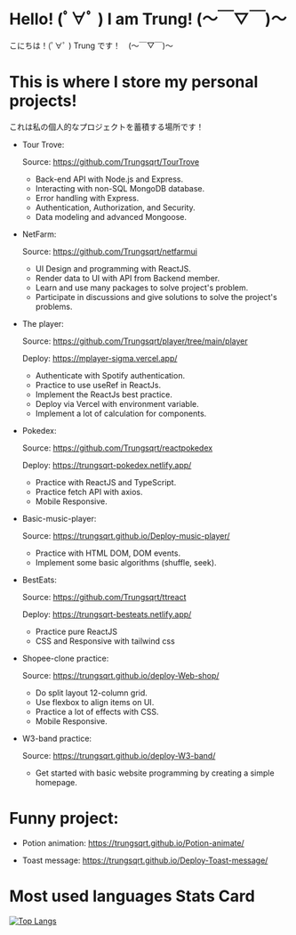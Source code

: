 
# Hello! (ﾟ∀ﾟ )   I am Trung! (～￣▽￣)～
こにちは！(ﾟ∀ﾟ )  Trung です！　(～￣▽￣)～

# This is where I store my personal projects!
これは私の個人的なプロジェクトを蓄積する場所です！

- Tour Trove:

  Source: https://github.com/Trungsqrt/TourTrove
  - Back-end API with Node.js and Express.
  - Interacting with non-SQL MongoDB database.
  - Error handling with Express.
  - Authentication, Authorization, and Security.
  - Data modeling and advanced Mongoose.

- NetFarm:

  Source: https://github.com/Trungsqrt/netfarmui
  - UI Design and programming with ReactJS.
  - Render data to UI with API from Backend member.
  - Learn and use many packages to solve project's problem.
  - Participate in discussions and give solutions to solve the project's problems.

- The player:

  Source: https://github.com/Trungsqrt/player/tree/main/player
  
  Deploy: https://mplayer-sigma.vercel.app/
  - Authenticate with Spotify authentication.
  - Practice to use useRef in ReactJs.
  - Implement the ReactJs best practice.
  - Deploy via Vercel with environment variable.
  - Implement a lot of calculation for components.


- Pokedex:

  Source: https://github.com/Trungsqrt/reactpokedex
  
  Deploy: https://trungsqrt-pokedex.netlify.app/
  - Practice with ReactJS and TypeScript.
  - Practice fetch API with axios.
  - Mobile Responsive.

- Basic-music-player:

  Source: https://trungsqrt.github.io/Deploy-music-player/
  - Practice with HTML DOM, DOM events.
  - Implement some basic algorithms (shuffle, seek).

- BestEats:

  Source: https://github.com/Trungsqrt/ttreact
  
  Deploy: https://trungsqrt-besteats.netlify.app/
  - Practice pure ReactJS
  - CSS and Responsive with tailwind css
    
- Shopee-clone practice:

  Source: https://trungsqrt.github.io/deploy-Web-shop/
  - Do split layout 12-column grid.
  - Use flexbox to align items on UI.
  - Practice a lot of effects with CSS.
  - Mobile Responsive.

- W3-band practice:

  Source: https://trungsqrt.github.io/deploy-W3-band/
  - Get started with basic website programming by creating a simple homepage.



# Funny project:

- Potion animation: https://trungsqrt.github.io/Potion-animate/

- Toast message: https://trungsqrt.github.io/Deploy-Toast-message/

# Most used languages Stats Card
[![Top Langs](https://github-readme-stats.vercel.app/api/top-langs/?username=trungsqrt&layout=compact)](https://github.com/trungsqrt/github-readme-stats)

